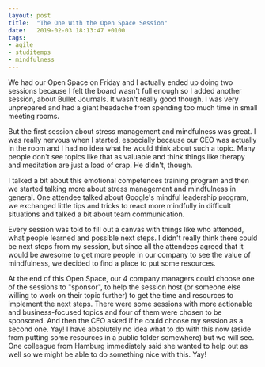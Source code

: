 ```yaml
---
layout: post
title:  "The One With the Open Space Session"
date:   2019-02-03 18:13:47 +0100
tags: 
- agile
- studitemps
- mindfulness
---
```


We had our Open Space on Friday and I actually ended up doing two sessions because I felt the board wasn't full enough so I added another session, about Bullet Journals. It wasn't really good though. I was very unprepared and had a giant headache from spending too much time in small meeting rooms.

But the first session about stress management and mindfulness was great. I was really nervous when I started, especially because our CEO was actually in the room and I had no idea what he would think about such a topic. Many people don't see topics like that as valuable and think things like therapy and meditation are just a load of crap. He didn't, though.

I talked a bit about this emotional competences training program and then we started talking more about stress management and mindfulness in general. One attendee talked about Google's mindful leadership program, we exchanged little tips and tricks to react more mindfully in difficult situations and talked a bit about team communication.

Every session was told to fill out a canvas with things like who attended, what people learned and possible next steps. I didn't really think there could be next steps from my session, but since all the attendees agreed that it would be awesome to get more people in our company to see the value of mindfulness, we decided to find a place to put some resources.

At the end of this Open Space, our 4 company managers could choose one of the sessions to "sponsor", to help the session host (or someone else willing to work on their topic further) to get the time and resources to implement the next steps. There were some sessions with more actionable and business-focused topics and four of them were chosen to be sponsored. And then the CEO asked if he could choose my session as a second one. Yay! I have absolutely no idea what to do with this now (aside from putting some resources in a public folder somewhere) but we will see. One colleague from Hamburg immediately said she wanted to help out as well so we might be able to do something nice with this. Yay!
